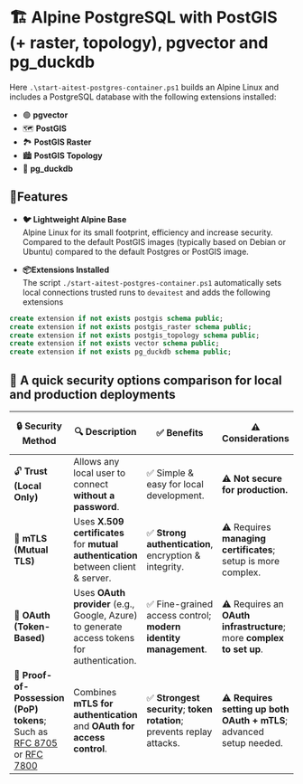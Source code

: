 # 🏗️ Alpine PostgreSQL with PostGIS (+ raster, topology), pgvector and pg_duckdb

Here `.\start-aitest-postgres-container.ps1` builds an Alpine Linux and includes a PostgreSQL database with the following extensions installed:

- 🟢 **pgvector**
- 🗺️ **PostGIS**
- 🏞️ **PostGIS Raster**
- 🏙️ **PostGIS Topology**
- 🦆 **pg_duckdb**

## 🚀Features

- **🐦 Lightweight Alpine Base**  
  Alpine Linux for its small footprint, efficiency and increase security. Compared to the default PostGIS images (typically based on Debian or Ubuntu) compared to the default Postgres or PostGIS image.

- **📦Extensions Installed**  
  The script `./start-aitest-postgres-container.ps1` automatically sets local connections trusted runs to `devaitest` and adds the following extensions
  
```sql
create extension if not exists postgis schema public;
create extension if not exists postgis_raster schema public;
create extension if not exists postgis_topology schema public;
create extension if not exists vector schema public;
create extension if not exists pg_duckdb schema public;
```

## 🔐 A quick security options comparison for local and production deployments

| 🔒 **Security Method**    | 🔍 **Description**                                                                          | ✅ **Benefits**                                                          | ⚠️ **Considerations**                                                                | 🔒 **Security Level**  |
|--------------------------|----------------------------------------------------------------------------------------------|-------------------------------------------------------------------------|--------------------------------------------------------------------------------------|------------------------|
| 🔓 **Trust (Local Only)** | Allows any local user to connect **without a password**.                                    | ✅ Simple & easy for local development.                                 | ⚠️ **Not secure for production.**                                                     | 🔒                     |
| 🔑 **mTLS (Mutual TLS)**  | Uses **X.509 certificates** for **mutual authentication** between client & server.          | ✅ **Strong authentication**, encryption & integrity.                   | ⚠️ Requires **managing certificates**; setup is more complex.                         | 🔒🔒                   |
| 🔑 **OAuth (Token-Based)**| Uses **OAuth provider** (e.g., Google, Azure) to generate access tokens for authentication. | ✅ Fine-grained access control; **modern identity management**.         | ⚠️ Requires an **OAuth infrastructure**; more **complex to set up**.                  | 🔒🔒🔒                 |
| 🔑 **Proof-of-Possession (PoP) tokens**; Such as [RFC 8705](https://datatracker.ietf.org/doc/html/rfc8705) or [RFC 7800](https://datatracker.ietf.org/doc/html/rfc7800)       | Combines **mTLS for authentication** and **OAuth for access control**.                      | ✅ **Strongest security**; **token rotation**; prevents replay attacks. | ⚠️ **Requires setting up both OAuth + mTLS**; advanced setup needed.                  | 🔒🔒🔒🔒               |
